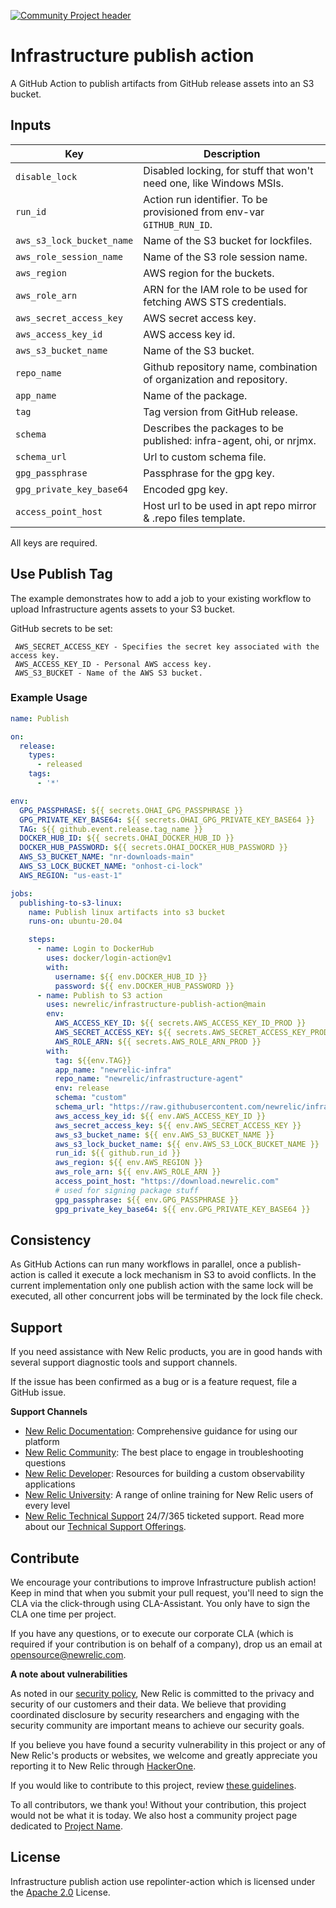 [![Community Project header](https://github.com/newrelic/opensource-website/raw/master/src/images/categories/Community_Project.png)](https://opensource.newrelic.com/oss-category/#community-project)

# Infrastructure publish action

A GitHub Action to publish artifacts from GitHub release assets into an S3 bucket.

## Inputs
| Key                        | Description |
| ---------------            | ----------- |
| `disable_lock`             | Disabled locking, for stuff that won't need one, like Windows MSIs. |
| `run_id`                   | Action run identifier. To be provisioned from env-var `GITHUB_RUN_ID`. |
| `aws_s3_lock_bucket_name`  | Name of the S3 bucket for lockfiles. |
| `aws_role_session_name`    | Name of the S3 role session name. |
| `aws_region`               | AWS region for the buckets. |
| `aws_role_arn`             | ARN for the IAM role to be used for fetching AWS STS credentials. |
| `aws_secret_access_key`    | AWS secret access key. |
| `aws_access_key_id`        | AWS access key id. |
| `aws_s3_bucket_name`       | Name of the S3 bucket. |
| `repo_name`                | Github repository name, combination of organization and repository. |
| `app_name`                 | Name of the package. |
| `tag`                      | Tag version from GitHub release. |
| `schema`                   | Describes the packages to be published: infra-agent, ohi, or nrjmx. |
| `schema_url`               | Url to custom schema file. |
| `gpg_passphrase`           | Passphrase for the gpg key. |
| `gpg_private_key_base64`   | Encoded gpg key. |
| `access_point_host`        | Host url to be used in apt repo mirror & .repo files template. |

All keys are required.

## Use Publish Tag

The example demonstrates how to add a job to your existing workflow to upload Infrastructure agents assets to your S3 bucket.

GitHub secrets to be set:

     AWS_SECRET_ACCESS_KEY - Specifies the secret key associated with the access key.
     AWS_ACCESS_KEY_ID - Personal AWS access key.
     AWS_S3_BUCKET - Name of the AWS S3 bucket.

### Example Usage

```yaml
name: Publish

on:
  release:
    types:
      - released
    tags:
      - '*'

env:
  GPG_PASSPHRASE: ${{ secrets.OHAI_GPG_PASSPHRASE }}
  GPG_PRIVATE_KEY_BASE64: ${{ secrets.OHAI_GPG_PRIVATE_KEY_BASE64 }}
  TAG: ${{ github.event.release.tag_name }}
  DOCKER_HUB_ID: ${{ secrets.OHAI_DOCKER_HUB_ID }}
  DOCKER_HUB_PASSWORD: ${{ secrets.OHAI_DOCKER_HUB_PASSWORD }}
  AWS_S3_BUCKET_NAME: "nr-downloads-main"
  AWS_S3_LOCK_BUCKET_NAME: "onhost-ci-lock"
  AWS_REGION: "us-east-1"

jobs:
  publishing-to-s3-linux:
    name: Publish linux artifacts into s3 bucket
    runs-on: ubuntu-20.04

    steps:
      - name: Login to DockerHub
        uses: docker/login-action@v1
        with:
          username: ${{ env.DOCKER_HUB_ID }}
          password: ${{ env.DOCKER_HUB_PASSWORD }}
      - name: Publish to S3 action
        uses: newrelic/infrastructure-publish-action@main
        env:
          AWS_ACCESS_KEY_ID: ${{ secrets.AWS_ACCESS_KEY_ID_PROD }}
          AWS_SECRET_ACCESS_KEY: ${{ secrets.AWS_SECRET_ACCESS_KEY_PROD }}
          AWS_ROLE_ARN: ${{ secrets.AWS_ROLE_ARN_PROD }}
        with:
          tag: ${{env.TAG}}
          app_name: "newrelic-infra"
          repo_name: "newrelic/infrastructure-agent"
          env: release
          schema: "custom"
          schema_url: "https://raw.githubusercontent.com/newrelic/infrastructure-agent/master/build/upload-schema-linux.yml"
          aws_access_key_id: ${{ env.AWS_ACCESS_KEY_ID }}
          aws_secret_access_key: ${{ env.AWS_SECRET_ACCESS_KEY }}
          aws_s3_bucket_name: ${{ env.AWS_S3_BUCKET_NAME }}
          aws_s3_lock_bucket_name: ${{ env.AWS_S3_LOCK_BUCKET_NAME }}
          run_id: ${{ github.run_id }}
          aws_region: ${{ env.AWS_REGION }}
          aws_role_arn: ${{ env.AWS_ROLE_ARN }}
          access_point_host: "https://download.newrelic.com"
          # used for signing package stuff
          gpg_passphrase: ${{ env.GPG_PASSPHRASE }}
          gpg_private_key_base64: ${{ env.GPG_PRIVATE_KEY_BASE64 }}
```

## Consistency

As GitHub Actions can run many workflows in parallel, once a publish-action is called it execute a lock mechanism in S3 to avoid conflicts. 
In the current implementation only one publish action with the same lock will be executed, all other concurrent jobs will be terminated by the lock file check.

## Support

If you need assistance with New Relic products, you are in good hands with several support diagnostic tools and support channels.

If the issue has been confirmed as a bug or is a feature request, file a GitHub issue.

**Support Channels**

* [New Relic Documentation](https://docs.newrelic.com): Comprehensive guidance for using our platform
* [New Relic Community](https://discuss.newrelic.com/c/support-products-agents/new-relic-infrastructure): The best place to engage in troubleshooting questions
* [New Relic Developer](https://developer.newrelic.com/): Resources for building a custom observability applications
* [New Relic University](https://learn.newrelic.com/): A range of online training for New Relic users of every level
* [New Relic Technical Support](https://support.newrelic.com/) 24/7/365 ticketed support. Read more about our [Technical Support Offerings](https://docs.newrelic.com/docs/licenses/license-information/general-usage-licenses/support-plan).

## Contribute

We encourage your contributions to improve Infrastructure publish action! Keep in mind that when you submit your pull request, you'll need to sign the CLA via the click-through using CLA-Assistant. You only have to sign the CLA one time per project.

If you have any questions, or to execute our corporate CLA (which is required if your contribution is on behalf of a company), drop us an email at opensource@newrelic.com.

**A note about vulnerabilities**

As noted in our [security policy](../../security/policy), New Relic is committed to the privacy and security of our customers and their data. We believe that providing coordinated disclosure by security researchers and engaging with the security community are important means to achieve our security goals.

If you believe you have found a security vulnerability in this project or any of New Relic's products or websites, we welcome and greatly appreciate you reporting it to New Relic through [HackerOne](https://hackerone.com/newrelic).

If you would like to contribute to this project, review [these guidelines](./CONTRIBUTING.md).

To all contributors, we thank you!  Without your contribution, this project would not be what it is today.  We also host a community project page dedicated to [Project Name](<LINK TO https://opensource.newrelic.com/projects/... PAGE>).

## License
Infrastructure publish action use repolinter-action which is licensed under the [Apache 2.0](http://apache.org/licenses/LICENSE-2.0.txt) License.
